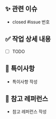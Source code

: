 ## ✨ 관련 이슈

- closed #issue 번호

## ✅ 작업 상세 내용

- [ ] TODO

## 📌 특이사항

- 특이사항 작성

## 📃 참고 레퍼런스

- 참고 레퍼런스 작성
